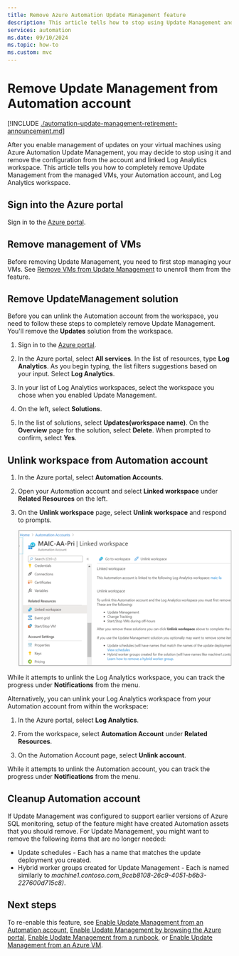 ```yaml
---
title: Remove Azure Automation Update Management feature 
description: This article tells how to stop using Update Management and unlink an Automation account from the Log Analytics workspace. 
services: automation
ms.date: 09/10/2024
ms.topic: how-to
ms.custom: mvc
---
```


# Remove Update Management from Automation account

[!INCLUDE [./automation-update-management-retirement-announcement.md](../includes/automation-update-management-retirement-announcement.md)]

After you enable management of updates on your virtual machines using Azure Automation Update Management, you may decide to stop using it and remove the configuration from the account and linked Log Analytics workspace.  This article tells you how to completely remove Update Management from the managed VMs, your Automation account, and Log Analytics workspace.

## Sign into the Azure portal

Sign in to the [Azure portal](https://portal.azure.com).

## Remove management of VMs

Before removing Update Management, you need to first stop managing your VMs. See [Remove VMs from Update Management](remove-vms.md) to unenroll them from the feature.

## Remove UpdateManagement solution

Before you can unlink the Automation account from the workspace, you need to follow these steps to completely remove Update Management. You'll remove the **Updates** solution from the workspace.

1. Sign in to the [Azure portal](https://portal.azure.com).

2. In the Azure portal, select **All services**. In the list of resources, type **Log Analytics**. As you begin typing, the list filters suggestions based on your input. Select **Log Analytics**.

3. In your list of Log Analytics workspaces, select the workspace you chose when you enabled Update Management.

4. On the left, select **Solutions**.  

5. In the list of solutions, select **Updates(workspace name)**. On the **Overview** page for the solution, select **Delete**. When prompted to confirm, select **Yes**.

## Unlink workspace from Automation account

1. In the Azure portal, select **Automation Accounts**.

2. Open your Automation account and select **Linked workspace** under **Related Resources** on the left.

3. On the **Unlink workspace** page, select **Unlink workspace** and respond to prompts.

   ![Unlink workspace page](media/remove-feature/automation-unlink-workspace-blade.png)

While it attempts to unlink the Log Analytics workspace, you can track the progress under **Notifications** from the menu.

Alternatively, you can unlink your Log Analytics workspace from your Automation account from within the workspace:

1. In the Azure portal, select **Log Analytics**.

2. From the workspace, select **Automation Account** under **Related Resources**.

3. On the Automation Account page, select **Unlink account**.

While it attempts to unlink the Automation account, you can track the progress under **Notifications** from the menu.

## Cleanup Automation account

If Update Management was configured to support earlier versions of Azure SQL monitoring, setup of the feature might have created Automation assets that you should remove. For Update Management, you might want to remove the following items that are no longer needed:

   * Update schedules - Each has a name that matches the update deployment you created.
   * Hybrid worker groups created for Update Management - Each is named similarly to *machine1.contoso.com_9ceb8108-26c9-4051-b6b3-227600d715c8)*.

## Next steps

To re-enable this feature, see [Enable Update Management from an Automation account](enable-from-automation-account.md), [Enable Update Management by browsing the Azure portal](enable-from-portal.md), [Enable Update Management from a runbook](enable-from-runbook.md), or [Enable Update Management from an Azure VM](enable-from-vm.md).
